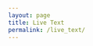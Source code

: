 ```yaml
---
layout: page
title: Live Text
permalink: /live_text/
---
```


<script type="text/javascript">
var textbox = document.createElement("textarea");
textbox.value = "";
textbox.value += (url ? url.split('?')[1] : window.location.search.slice(1));
document.getElementById("body").appendChild(textbox);
</script>
